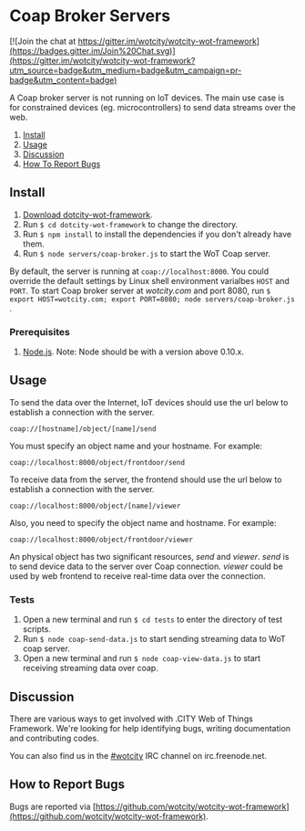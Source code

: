 # Coap Broker Servers

[![Join the chat at https://gitter.im/wotcity/wotcity-wot-framework](https://badges.gitter.im/Join%20Chat.svg)](https://gitter.im/wotcity/wotcity-wot-framework?utm_source=badge&utm_medium=badge&utm_campaign=pr-badge&utm_content=badge)

A Coap broker server is not running on IoT devices. The main use case is for constrained devices (eg. microcontrollers) to send data streams over the web.

1. [Install](#install)
2. [Usage](#usage)
3. [Discussion](#discussion)
4. [How To Report Bugs](#how-to-report-bugs)

## Install

1. [Download dotcity-wot-framework](https://github.com/wotcity/dotcity-wot-framework).
2. Run `$ cd dotcity-wot-framework` to change the directory.
3. Run `$ npm install` to install the dependencies if you don't already have them.
4. Run `$ node servers/coap-broker.js` to start the WoT Coap server.

By default, the server is running at `coap://localhost:8000`. You could override the default settings by Linux shell environment varialbes ```HOST``` and ```PORT```. To start Coap broker server at *wotcity.com* and port 8080, run `$ export HOST=wotcity.com; export PORT=8080; node servers/coap-broker.js` .

### Prerequisites

1. [Node.js](https://nodejs.org). Note: Node should be with a version above 0.10.x.

## Usage

To send the data over the Internet, IoT devices should use the url below to establish a connection with the server.

```
coap://[hostname]/object/[name]/send
```

You must specify an object name and your hostname. For example:

```
coap://localhost:8000/object/frontdoor/send
```

To receive data from the server, the frontend should use the url below to establish a connection with the server.

```
coap://localhost:8000/object/[name]/viewer
```

Also, you need to specify the object name and hostname. For example:

```
coap://localhost:8000/object/frontdoor/viewer
```

An physical object has two significant resources, *send* and *viewer*. *send* is to send device data to the server over Coap connection. *viewer* could be used by web frontend to receive real-time data over the connection.

### Tests

1. Open a new terminal and run `$ cd tests` to enter the directory of test scripts.
2. Run `$ node coap-send-data.js` to start sending streaming data to WoT coap server.
3. Open a new terminal and run `$ node coap-view-data.js` to start receiving streaming data over coap. 

## Discussion

There are various ways to get involved with .CITY Web of Things Framework. We're looking for help identifying bugs, writing documentation and contributing codes.

You can also find us in the [#wotcity](http://webchat.freenode.net/?channels=wotcity) IRC channel on irc.freenode.net.

## How to Report Bugs

Bugs are reported via [https://github.com/wotcity/wotcity-wot-framework](https://github.com/wotcity/wotcity-wot-framework).

